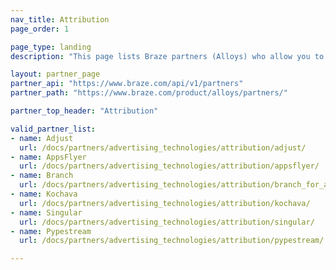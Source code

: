 ```yaml
---
nav_title: Attribution
page_order: 1

page_type: landing
description: "This page lists Braze partners (Alloys) who allow you to pull data from your app to track attribution."

layout: partner_page
partner_api: "https://www.braze.com/api/v1/partners"
partner_path: "https://www.braze.com/product/alloys/partners/"

partner_top_header: "Attribution"

valid_partner_list:
- name: Adjust
  url: /docs/partners/advertising_technologies/attribution/adjust/
- name: AppsFlyer
  url: /docs/partners/advertising_technologies/attribution/appsflyer/
- name: Branch
  url: /docs/partners/advertising_technologies/attribution/branch_for_attribution/
- name: Kochava
  url: /docs/partners/advertising_technologies/attribution/kochava/
- name: Singular
  url: /docs/partners/advertising_technologies/attribution/singular/
- name: Pypestream
  url: /docs/partners/advertising_technologies/attribution/pypestream/

---
```

